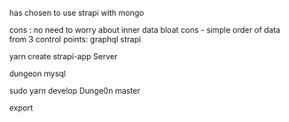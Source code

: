 has chosen to use strapi with mongo

cons : no need to worry about inner data bloat
cons - simple order of data from 3 control points:
graphql
strapi

yarn create strapi-app Server

dungeon
mysql

sudo yarn develop
Dunge0n master

export
